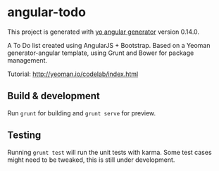 # angular-todo

This project is generated with [yo angular generator](https://github.com/yeoman/generator-angular)
version 0.14.0.

A To Do list created using AngularJS + Bootstrap. Based on a Yeoman generator-angular template, using Grunt and Bower for package management.

Tutorial: http://yeoman.io/codelab/index.html

## Build & development

Run `grunt` for building and `grunt serve` for preview.

## Testing

Running `grunt test` will run the unit tests with karma. Some test cases might need to be tweaked, this is still under development.
